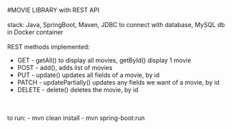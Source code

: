 #MOVIE LIBRARY with REST API
<br />
<br />
stack: Java, SpringBoot, Maven, JDBC to connect with database, MySQL db in Docker container 
<br />
<br />
REST methods implemented:
- GET - getAll() to display all movies, getById() display 1 movie
- POST - add(), adds list of movies
- PUT - update() updates all fields of a movie, by id
- PATCH - updatePartially() updates any fields we want of a movie, by id
- DELETE - delete() deletes the movie, by id
<br />
<br />
to run:
- mvn clean install
- mvn spring-boot:run

